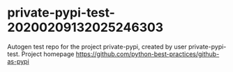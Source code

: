 # private-pypi-test-20200209132025246303
Autogen test repo for the project private-pypi, created by user private-pypi-test. Project homepage https://github.com/python-best-practices/github-as-pypi
